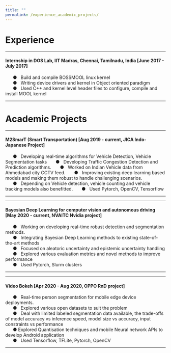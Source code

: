 ```yaml
---
title: ""
permalink: /experience_academic_projects/
---
```


# Experience 
---  
#### Internship in DOS Lab, IIT Madras, Chennai, Tamilnadu, India [June 2017 - July 2017]
&nbsp; &nbsp; &nbsp; &#9679; &nbsp; Build and compile BOSSMOOL linux kernel\
&nbsp; &nbsp; &nbsp; &#9679; &nbsp; Writing device drivers and kernel in Object oriented paradigm\
&nbsp; &nbsp; &nbsp; &#9679; &nbsp; Used C++ and kernel level header files to configure, compile and install MOOL kernel

---

# Academic Projects
---
#### M2SmarT (Smart Transportation) [Aug 2019 - current, JICA Indo-Japanese Project]
&nbsp; &nbsp; &nbsp; &#9679; &nbsp; Developing real-time algorithms for Vehicle Detection, Vehicle Segmentation tasks
&nbsp; &nbsp; &nbsp; &#9679; &nbsp; Developing Traffic Congestion Detection and Prediction algorithms.
&nbsp; &nbsp; &nbsp; &#9679; &nbsp; Worked on Indian Vehicle data from Ahmedabad city CCTV feed.
&nbsp; &nbsp; &nbsp; &#9679; &nbsp; Improving existing deep learning based models and making them robust to handle challenging scenarios.  
&nbsp; &nbsp; &nbsp; &#9679; &nbsp; Depending on Vehicle detection, vehicle counting and vehicle tracking models also benefitted. 
&nbsp; &nbsp; &nbsp; &#9679; &nbsp; Used Pytorch, OpenCV, Tensorflow   

---
---  
#### Bayesian Deep Learning for computer vision and autonomous driving [May 2020 - current, NVAITC Nvidia project]
&nbsp; &nbsp; &nbsp; &#9679; &nbsp; Working on developing real-time robust detection and segmentation methods.   
&nbsp; &nbsp; &nbsp; &#9679; &nbsp; Integrating Bayesian Deep Learning methods to existing state-of-the-art methods  
&nbsp; &nbsp; &nbsp; &#9679; &nbsp; Focused on aleatoric uncertainty and epistemic uncertainty handling   
&nbsp; &nbsp; &nbsp; &#9679; &nbsp; Explored various evaluation metrics and novel methods to improve performance   
&nbsp; &nbsp; &nbsp; &#9679; &nbsp; Used Pytorch, Slurm clusters

---


---  
#### Video Bokeh [Apr 2020 - Aug 2020, OPPO RnD project]
&nbsp; &nbsp; &nbsp; &#9679; &nbsp; Real-time person segmentation for mobile edge device deployments.   
&nbsp; &nbsp; &nbsp; &#9679; &nbsp; Explored various open datasets to suit the problem  
&nbsp; &nbsp; &nbsp; &#9679; &nbsp; Deal with limited labeled segmentation data available, the trade-offs of model accuracy vs inference speed, model size vs accuracy, input constraints vs performance   
&nbsp; &nbsp; &nbsp; &#9679; Explored Quantisation techniques and mobile Neural network APIs to develop Android application   
&nbsp; &nbsp; &nbsp; &#9679; &nbsp; Used Tensorflow, TFLite, Pytorch, OpenCV

---


